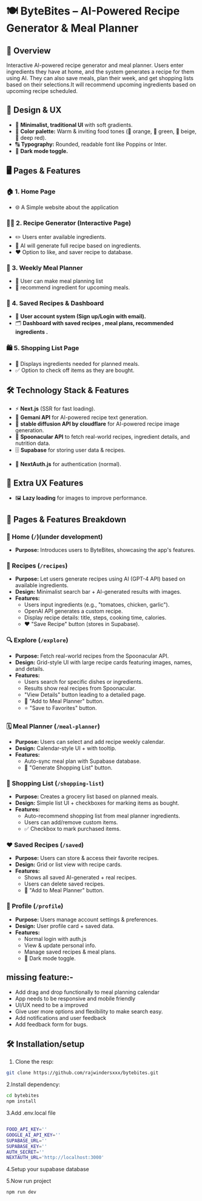 # 🍽️ ByteBites – AI-Powered Recipe Generator & Meal Planner

## 📌 Overview

Interactive AI-powered recipe generator and meal planner. Users enter ingredients they have at home, and the system generates a recipe for them using AI. They can also save meals, plan their week, and get shopping lists based on their selections.It will recommend upcoming ingredients based on upcoming recipe scheduled.

## 🎨 Design & UX

- 🏡 **Minimalist, traditional UI** with soft gradients.
- 🎨 **Color palette:** Warm & inviting food tones (🍊 orange, 🍃 green, 🍯 beige, 🍷 deep red).
- 🔠 **Typography:** Rounded, readable font like Poppins or Inter.
- 🌙 **Dark mode toggle.**

## 🖥️ Pages & Features

### 🏠 1. Home Page

- 🌐 A Simple website about the application
  <!-- - 🏆 Hero section with search bar: *"What ingredients do you have?"* -->
  <!-- - 🎭 Dynamic background that changes based on meal category (breakfast/lunch/dinner). -->
  <!-- - 🍽️ Featured AI-generated recipes based on trending ingredients. -->

### 🧑‍🍳 2. Recipe Generator (Interactive Page)

- ✏️ Users enter available ingredients.
- 🤖 AI will generate full recipe based on ingredients.
- ❤️ Option to like, and saver recipe to database.

### 📅 3. Weekly Meal Planner

- 🔀 User can make meal planning list
- 🛒 recommend ingredient for upcoming meals.
  <!-- - 📜 Option to export as PDF or send the list via email. -->
  <!-- - 🔀 Users drag & drop recipes into a weekly planner grid. -->
  <!-- - 🛒 Auto-generates a ingredient list for missing ingredients. -->

### 💾 4. Saved Recipes & Dashboard

- 🔑 **User account system (Sign up/Login with email).**
- 🗂 **Dashboard with saved recipes , meal plans, recommended ingredients .**
<!-- - 🏅 **Streak-based reward system for tracking healthy eating habits.** -->

### 🛍️ 5. Shopping List Page

- 📌 Displays ingredients needed for planned meals.
- ✅ Option to check off items as they are bought.
<!-- - 📱 Mobile-friendly for in-store use. -->

<!-- ### ⚙️ 6. Admin Panel (Optional Feature)

- ✍️ Manage & edit AI-generated recipes.
- 📊 Track user engagement (analytics dashboard). -->

## 🛠️ Technology Stack & Features

- ⚡ **Next.js** (SSR for fast loading).
- 🧠 **Gemani API** for AI-powered recipe text generation.
- 🧠 **stable diffusion API by cloudflare** for AI-powered recipe image generation.
- 🍲 **Spoonacular API** to fetch real-world recipes, ingredient details, and nutrition data.
- 🗄️ **Supabase** for storing user data & recipes.
<!-- - 🎭 **Framer Motion** for a clean, modern look. -->
- 🔐 **NextAuth.js** for authentication (normal).

## 🌟 Extra UX Features

<!-- - 🎙️ **Voice Search** for adding ingredients. -->

- 🖼️ **Lazy loading** for images to improve performance.
<!-- - ✅ **Interactive recipe steps** (checkboxes to mark completed steps). -->

## 📄 Pages & Features Breakdown

### 🏡 Home (`/`)(under development)

- **Purpose:** Introduces users to ByteBites, showcasing the app's features.

<!-- - **Design:** Clean UI with bold typography, high-quality food images, and smooth animations.
- **Sections:**
  - ✨ Hero Section → "Generate AI Recipes & Plan Your Meals Like a Pro" + CTA buttons.
  - 🔄 How It Works → 3-step process: Enter Ingredients → Get Recipes → Save & Plan Meals.
  - ⭐ Features Overview → Highlights AI recipe generator, meal planner, and shopping list.
  - 💬 Testimonials → (Optional) User reviews.
  - 📢 Footer → Links to Contact, Privacy Policy, Socials. -->

### 🍳 Recipes (`/recipes`)

- **Purpose:** Let users generate recipes using AI (GPT-4 API) based on available ingredients.
- **Design:** Minimalist search bar + AI-generated results with images.
- **Features:**
  - Users input ingredients (e.g., "tomatoes, chicken, garlic").
  - OpenAI API generates a custom recipe.
  - Display recipe details: title, steps, cooking time, calories.
  - ❤️ "Save Recipe" button (stores in Supabase).
  <!-- - 🔄 "Try Another Recipe" button. -->

### 🔍 Explore (`/explore`)

- **Purpose:** Fetch real-world recipes from the Spoonacular API.
- **Design:** Grid-style UI with large recipe cards featuring images, names, and details.
- **Features:**
  - Users search for specific dishes or ingredients.
  - Results show real recipes from Spoonacular.
  - "View Details" button leading to a detailed page.
  - 📌 "Add to Meal Planner" button.
  - ⭐ "Save to Favorites" button.

### 🗓️ Meal Planner (`/meal-planner`)

<!-- - **Purpose:** Users can drag & drop recipes into a weekly calendar. -->

- **Purpose:** Users can select and add recipe weekly calendar.
- **Design:** Calendar-style UI + with tooltip.
- **Features:**
  <!-- - Drag & drop saved recipes into breakfast/lunch/dinner slots. -->
  - Auto-sync meal plan with Supabase database.
    <!-- - "Clear Plan" button. -->
    <!-- - 📥 "Download Meal Plan" (PDF export option). -->
  - 🛒 "Generate Shopping List" button.

### 🛒 Shopping List (`/shopping-list`)

- **Purpose:** Creates a grocery list based on planned meals.
- **Design:** Simple list UI + checkboxes for marking items as bought.
- **Features:**
  - Auto-recommend shopping list from meal planner ingredients.
  - Users can add/remove custom items.
  - ✅ Checkbox to mark purchased items.
    <!-- - 📜 "Download List" (PDF export). -->
    <!-- - (Optional) API integration with Walmart or Amazon. -->

### ❤️ Saved Recipes (`/saved`)

- **Purpose:** Users can store & access their favorite recipes.
- **Design:** Grid or list view with recipe cards.
- **Features:**
  - Shows all saved AI-generated + real recipes.
  - Users can delete saved recipes.
  <!-- - Option to edit recipe notes. -->
  - 📌 "Add to Meal Planner" button.

### 👤 Profile (`/profile`)

- **Purpose:** Users manage account settings & preferences.
- **Design:** User profile card + saved data.
- **Features:**
  <!-- - 🔐 Google Login (via NextAuth.js). -->
  - Normal login with auth.js
  - View & update personal info.
  - Manage saved recipes & meal plans.
  - 🌙 Dark mode toggle.
  <!-- - ❌ "Delete Account" button. -->

<!-- ### 📩 Contact (`/contact`)

- **Purpose:** Allow users to ask questions, give feedback, or request features.
- **Design:** Minimalist form with a CTA button.
- **Features:**
  - 📝 Input fields for Name, Email, Message.
  - 📑 Dropdown for "What are you contacting us about?".
  - 📩 "Submit" button (Netlify Forms or Supabase).
  - 🔗 Social links (Instagram, Twitter, LinkedIn). -->

## missing feature:-

- Add drag and drop functionally to meal planning calendar
- App needs to be responsive and mobile friendly
- UI/UX need to be a improved
- Give user more options and flexibility to make search easy.
- Add notifications and user feedback
- Add feedback form for bugs.

## 🛠 Installation/setup

1. Clone the resp:

```sh
git clone https://github.com/rajwindersxxx/bytebites.git
```

2.Install dependency:

```sh
cd bytebites
npm install
```

3.Add .env.local file

```sh

FOOD_API_KEY=''
GOOGLE_AI_API_KEY=''
SUPABASE_URL=''
SUPABASE_KEY=''
AUTH_SECRET=''
NEXTAUTH_URL='http://localhost:3000'
```

4.Setup your supabase database

5.Now run project

```sh
npm run dev
```
